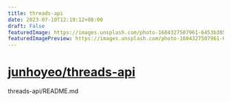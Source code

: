 ```yaml
---
title: threads-api
date: 2023-07-10T12:19:12+08:00
draft: False
featuredImage: https://images.unsplash.com/photo-1684327507961-6453b3059006?ixid=M3w0NjAwMjJ8MHwxfHJhbmRvbXx8fHx8fHx8fDE2ODg5NjI2NDJ8&ixlib=rb-4.0.3
featuredImagePreview: https://images.unsplash.com/photo-1684327507961-6453b3059006?ixid=M3w0NjAwMjJ8MHwxfHJhbmRvbXx8fHx8fHx8fDE2ODg5NjI2NDJ8&ixlib=rb-4.0.3
---
```


# [junhoyeo/threads-api](https://github.com/junhoyeo/threads-api)

threads-api/README.md
